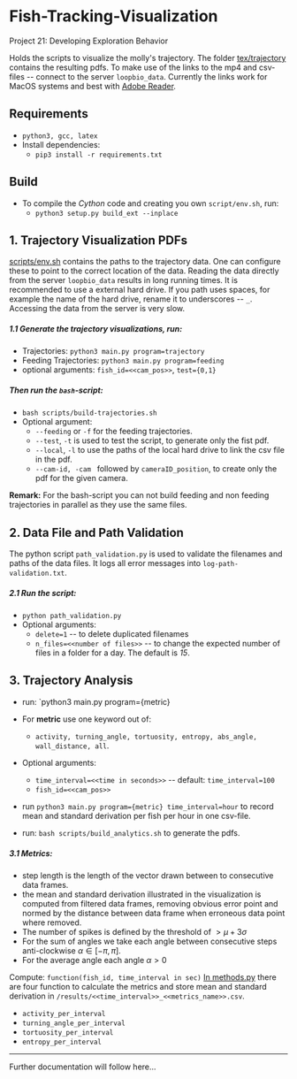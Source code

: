 # Fish-Tracking-Visualization
Project 21: Developing Exploration Behavior

Holds the scripts to visualize the molly's trajectory.
The folder [tex/trajectory](tex/trajectory) contains the resulting pdfs.
To make use of the links to the mp4 and csv-files -- connect to the server `loopbio_data`. Currently the links work for MacOS systems and best with [Adobe Reader](https://get.adobe.com/de/reader/). 

## Requirements
+ `python3, gcc, latex`
+ Install dependencies:
    - `pip3 install -r requirements.txt `

## Build
+ To compile the *Cython* code and creating you own `script/env.sh`, run:
    - `python3 setup.py build_ext --inplace` 

## 1. Trajectory Visualization PDFs
[scripts/env.sh](scripts/env.sh) contains the paths to the trajectory data. One can configure these to point to the correct location of the data. Reading the data directly from the server `loopbio_data` results in long running times. It is recommended to use a external hard drive. If you path uses spaces, for example the name of the hard drive, rename it to underscores -- `_`.   
Accessing the data from the server is very slow.  

##### 1.1 Generate the trajectory visualizations, *run*:
* Trajectories:         `python3 main.py program=trajectory`
* Feeding Trajectories: `python3 main.py program=feeding`
* optional arguments: `fish_id=<<cam_pos>>`, `test={0,1}`

##### Then run the `bash`-script:
* `bash scripts/build-trajectories.sh`
* Optional argument:
    -  `--feeding` or `-f` for the feeding trajectories.
    -  `--test`, `-t` is used to test the script, to generate only the fist pdf.
    - `--local`, `-l` to use the paths of the local hard drive to link the csv file in the pdf.
    - `--cam-id, -cam ` followed by `cameraID_position`, to create only the pdf for the given camera. 

**Remark:** For the bash-script you can not build feeding and non feeding trajectories in parallel as they use the same files.

## 2. Data File and Path Validation
The python script `path_validation.py` is used to validate the filenames and paths of the data files. It logs all error messages into `log-path-validation.txt`. 

##### 2.1 Run the script:
* `python path_validation.py` 
* Optional arguments:  
    - `delete=1` -- to delete duplicated filenames 
    - `n_files=<<number of files>>` -- to change the expected number of files in a folder for a day. The default is *15*. 

## 3. Trajectory Analysis
* run: `python3 main.py program={metric} 
* For **metric** use one keyword out of: 
    - `activity, turning_angle, tortuosity, entropy, abs_angle, wall_distance, all`.
* Optional arguments: 
    - `time_interval=<<time in seconds>>` -- default: `time_interval=100` 
    - `fish_id=<<cam_pos>>`
* run `python3 main.py program={metric} time_interval=hour` to record mean and standard derivation per fish per hour in one csv-file.

* run: `bash scripts/build_analytics.sh` to generate the pdfs.

##### 3.1 Metrics:
+ step length is the length of the vector drawn between to consecutive data frames.
+ the mean and standard derivation illustrated in the visualization is computed from filtered data frames, removing obvious error point and normed by the distance between data frame when erroneous data point where removed.
+ The number of spikes is defined by the threshold of $` > \mu + 3 \sigma`$
+ For the sum of angles we take each angle between consecutive steps anti-clockwise $`\alpha \in [-\pi, \pi]`$.
+ For the average angle each angle $`\alpha > 0`$

Compute: `function(fish_id, time_interval in sec)`
[In methods.py](src/metrics.py) there are four function to calculate the metrics and store mean and standard derivation in `/results/<<time_interval>>_<<metrics_name>>.csv`.

+ `activity_per_interval`
+ `turning_angle_per_interval`
+ `tortuosity_per_interval`
+ `entropy_per_interval`

----------------------------------------------------------------
Further documentation will follow here...